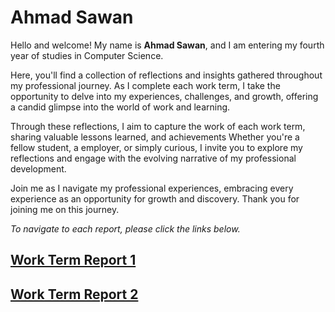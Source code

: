 # Ahmad Sawan


Hello and welcome! My name is **Ahmad Sawan**, and I am entering my fourth year of studies in Computer Science. 

Here, you'll find a collection of reflections and insights gathered throughout my professional journey. As I complete each work term, I take the opportunity to delve into my experiences, challenges, and growth, offering a candid glimpse into the world of work and learning.

Through these reflections, I aim to capture the work of each work term, sharing valuable lessons learned, and achievements 
Whether you're a fellow student, a  employer, or simply curious, I invite you to explore my reflections and engage with the evolving narrative of my professional development.

Join me as I navigate my professional experiences, embracing every experience as an opportunity for growth and discovery. Thank you for joining me on this journey.

_To navigate to each report, please click the links below._


## [Work Term Report 1](./WT1.md)


## [Work Term Report 2](./WT2.md)




